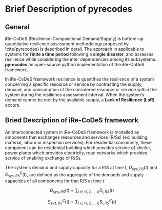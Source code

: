 # Brief Description of pyrecodes
## General
iRe-CoDeS (Resilience-Compositional Demand/Supply) is bottom-up quantitative resilience assessment methodology proposed by \cite{pyrecodes} is described in detail.
The approach in applicable to systems for __finite a time period__ following a __single disaster__, and assesses resilience while considering the inter dependencies among its subsystems. __pyrecodes__ an open-source python implementation of the iRe-CoDeS framework.

In iRe-CoDeS framework resilience is quantifies the resilience of a system concerning a specific resource or service by contrasting the supply, demand, and consumption of the considered resource or service within the system during the resilience assessment interval. When the system's demand cannot be met by the available supply, a __Lack of Resilience (LoR)__ occurs.

## Bried Description of iRe-CoDeS framework
An interconnected system in iRe-CoDeS framework is modelled as omponents that exchanges resources and services (R/Ss) (ex: building material, labour or inspection services). For residential community, these component can be residential building which provides service of shelter, power plants which provides electricity, road networks which provides service of enabling exchange of R/Ss. 

The systems demand and supply capacity for a R/S at time $t$, $D_{sys,RS} (t)$ and $S_{sys,RS}^C(t)$, are defined as the aggregate of the demands and supply capacities of all components for that R/S at time $t$

$$ D_{sys,RS} (t) = \sum_{i \in (1,2,\dots,I)} D_{i,RS} (t) $$


$$ S_{sys,RS}^C(t) = \sum_{i \in (1,2,\dots,I)} S_{i,RS}^C (t) $$
